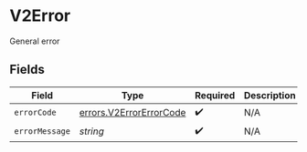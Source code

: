 # V2Error

General error


## Fields

| Field                                                                     | Type                                                                      | Required                                                                  | Description                                                               |
| ------------------------------------------------------------------------- | ------------------------------------------------------------------------- | ------------------------------------------------------------------------- | ------------------------------------------------------------------------- |
| `errorCode`                                                               | [errors.V2ErrorErrorCode](../../../sdk/models/errors/v2errorerrorcode.md) | :heavy_check_mark:                                                        | N/A                                                                       |
| `errorMessage`                                                            | *string*                                                                  | :heavy_check_mark:                                                        | N/A                                                                       |
